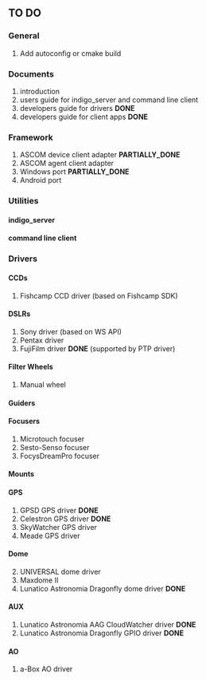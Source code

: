 ## TO DO

### General

1. Add autoconfig or cmake build

### Documents

1. introduction
2. users guide for indigo_server and command line client
3. developers guide for drivers __DONE__
4. developers guide for client apps __DONE__

### Framework

1. ASCOM device client adapter __PARTIALLY_DONE__
2. ASCOM agent client adapter
3. Windows port __PARTIALLY_DONE__
4. Android port

### Utilities

#### indigo_server

#### command line client

### Drivers

#### CCDs

1. Fishcamp CCD driver (based on Fishcamp SDK)

#### DSLRs

1. Sony driver (based on WS API)
2. Pentax driver
3. FujiFilm driver __DONE__ (supported by PTP driver)

#### Filter Wheels

1. Manual wheel

#### Guiders

#### Focusers

1. Microtouch focuser
2. Sesto-Senso focuser
3. FocysDreamPro focuser

#### Mounts

#### GPS
1. GPSD GPS driver __DONE__
2. Celestron GPS driver __DONE__
3. SkyWatcher GPS driver
4. Meade GPS driver

#### Dome
2. UNIVERSAL dome driver
3. Maxdome II
3. Lunatico Astronomia Dragonfly dome driver __DONE__

#### AUX
1. Lunatico Astronomia AAG CloudWatcher driver __DONE__
2. Lunatico Astronomia Dragonfly GPIO driver __DONE__

#### AO
1. a-Box AO driver
